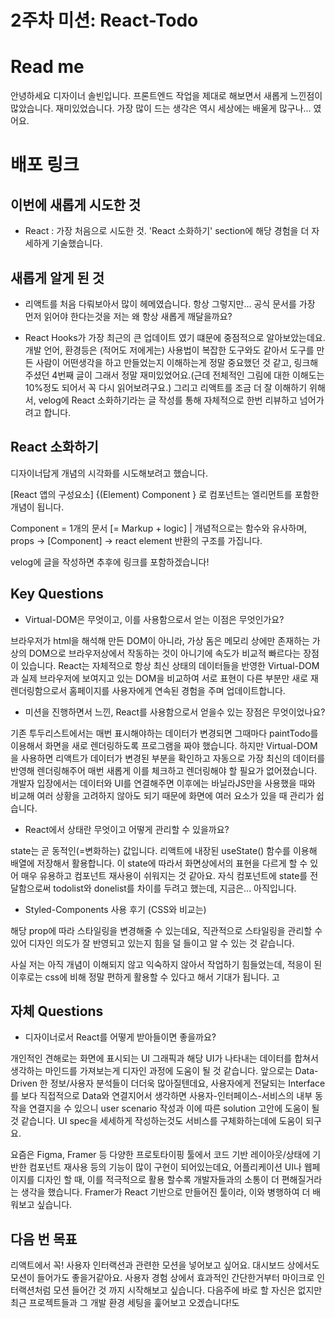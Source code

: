 # 2주차 미션: React-Todo

# Read me

안녕하세요 디자이너 솔빈입니다. 
프론트엔드 작업을 제대로 해보면서 새롭게 느낀점이 많았습니다. 재미있었습니다.
가장 많이 드는 생각은 역시 세상에는 배울게 많구나... 였어요.

# 배포 링크



## 이번에 새롭게 시도한 것

- React : 가장 처음으로 시도한 것. 'React 소화하기' section에 해당 경험을 더 자세하게 기술했습니다.

## 새롭게 알게 된 것

- 리액트를 처음 다뤄보아서 많이 헤메였습니다. 항상 그렇지만... 공식 문서를 가장 먼저 읽어야 한다는것을 저는 왜 항상 새롭게 깨달을까요?

- React Hooks가 가장 최근의 큰 업데이트 였기 떄문에 중점적으로 알아보았는데요. 개발 언어, 환경등은 (적어도 저에게는) 사용법이 복잡한 도구와도 같아서 도구를 만든 사람이 어떤생각을 하고 만들었는지 이해하는게 정말 중요했던 것 같고, 링크해주셨던 4번째 글이 그래서 정말 재미있었어요.(근데 전체적인 그림에 대한 이해도는 10%정도 되어서 꼭 다시 읽어보려구요.) 그리고 리액트를 조금 더 잘 이해하기 위해서, velog에 React 소화하기라는 글 작성를 통해 자체적으로 한번 리뷰하고 넘어가려고 합니다. 


## React 소화하기

디자이너답게 개념의 시각화를 시도해보려고 했습니다.

[React 앱의 구성요소]
{(Element)  Component } 로 컴포넌트는 엘리먼트를 포함한 개념이 됩니다.

Component = 1개의 문서 [= Markup + logic]
   |
개념적으로는 함수와 유사하며,
props -> [Component] -> react element 반환의 구조를 가집니다.

velog에 글을 작성하면 추후에 링크를 포함하겠습니다!

## Key Questions

- Virtual-DOM은 무엇이고, 이를 사용함으로서 얻는 이점은 무엇인가요?

브라우저가 html을 해석해 만든 DOM이 아니라, 가상 돔은 메모리 상에만 존재하는 가상의 DOM으로 브라우저상에서 작동하는 것이 아니기에 속도가 비교적 빠르다는 장점이 있습니다. React는 자체적으로 항상 최신 상태의 데이터들을 반영한 Virtual-DOM과 실제 브라우저에 보여지고 있는 DOM을 비교하여 서로 표현이 다른 부분만 새로 재 렌더링함으로서 홈페이지를 사용자에게 연속된 경험을 주며 업데이트합니다.


- 미션을 진행하면서 느낀, React를 사용함으로서 얻을수 있는 장점은 무엇이었나요?

기존 투두리스트에서는 매번 표시해야하는 데이터가 변경되면 그때마다 paintTodo를 이용해서 화면을 새로 렌더링하도록 프로그램을 짜야 했습니다. 하지만 Virtual-DOM을 사용하면 리액트가 데이터가 변경된 부분을 확인하고 자동으로 가장 최신의 데이터를 반영해 렌더링해주어 매번 새롭게 이를 체크하고 렌더링해야 할 필요가 없어졌습니다. 개발자 입장에서는 데이터와 UI를 연결해주면 이후에는 바닐라JS만을 사용했을 때와 비교해 여러 상황을 고려하지 않아도 되기 때문에 화면에 여러 요소가 있을 때 관리가 쉽습니다.


- React에서 상태란 무엇이고 어떻게 관리할 수 있을까요?

state는 곧 동적인(=변화하는) 값입니다. 리액트에 내장된 useState() 함수를 이용해 배열에 저장해서 활용합니다. 이 state에 따라서 화면상에서의 표현을 다르게 할 수 있어 매우 유용하고 컴포넌트 재사용이 쉬워지는 것 같아요. 자식 컴포넌트에 state를 전달함으로써 todolist와 donelist를 차이를 두려고 했는데, 지금은... 아직입니다.


- Styled-Components 사용 후기 (CSS와 비교는)

해당 prop에 따라 스타일링을 변경해줄 수 있는데요, 직관적으로 스타일링을 관리할 수 있어 디자인 의도가 잘 반영되고 있는지 힘을 덜 들이고 알 수 있는 것 같습니다.

사실 저는 아직 개념이 이해되지 않고 익숙하지 않아서 작업하기 힘들었는데, 적응이 된 이후로는 css에 비해 정말 편하게 활용할 수 있다고 해서 기대가 됩니다.
고

## 자체 Questions

- 디자이너로서 React를 어떻게 받아들이면 좋을까요?

개인적인 견해로는 화면에 표시되는 UI 그래픽과 해당 UI가 나타내는 데이터를 합쳐서 생각하는 마인드를 가져보는게 디자인 과정에 도움이 될 것 같습니다. 앞으로는 Data-Driven 한 정보/사용자 분석들이 더더욱 많아질텐데요, 사용자에게 전달되는 Interface를 보다 직접적으로 Data와 연결지어서 생각하면 사용자-인터페이스-서비스의 내부 동작을 연결지을 수 있으니 user scenario 작성과 이에 따른 solution 고안에 도움이 될 것 같습니다. UI spec을 세세하게 작성하는것도 서비스를 구체화하는데에 도움이 되구요. 

요즘은 Figma, Framer 등 다양한 프로토타이핑 툴에서 코드 기반 레이아웃/상태에 기반한 컴포넌트 재사용 등의 기능이 많이 구현이 되어있는데요, 어플리케이션 UI나 웹페이지를 디자인 할 때, 이를 적극적으로 활용 할수록 개발자들과의 소통이 더 편해질거라는 생각을 했습니다. Framer가 React 기반으로 만들어진 툴이라, 이와 병행하여 더 배워보고 싶습니다.


## 다음 번 목표

리액트에서 꼭! 사용자 인터랙션과 관련한 모션을 넣어보고 싶어요. 대시보드 상에서도 모션이 들어가도 좋을거같아요.
사용자 경험 상에서 효과적인 간단한거부터 마이크로 인터랙션처럼 모션 들어간 것 까지 시작해보고 싶습니다.
다음주에 바로 할 자신은 없지만 최근 프로젝트들과 그 개발 환경 세팅을 훑어보고 오겠습니다!도